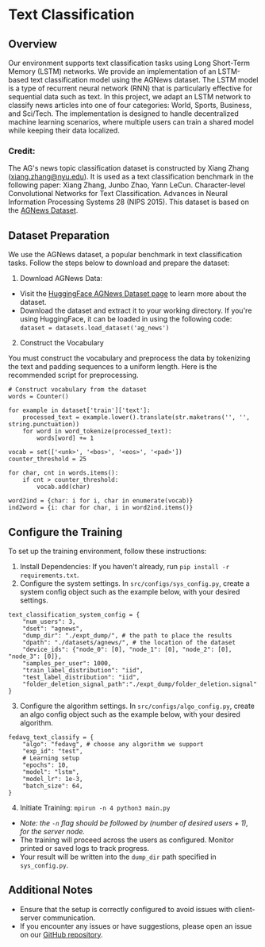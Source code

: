 # Text Classification

## Overview
Our environment supports text classification tasks using Long Short-Term Memory (LSTM) networks. We provide an implementation of an LSTM-based text classification model using the AGNews dataset. The LSTM model is a type of recurrent neural network (RNN) that is particularly effective for sequential data such as text. In this project, we adapt an LSTM network to classify news articles into one of four categories: World, Sports, Business, and Sci/Tech. The implementation is designed to handle decentralized machine learning scenarios, where multiple users can train a shared model while keeping their data localized.

### Credit:
The AG's news topic classification dataset is constructed by Xiang Zhang (xiang.zhang@nyu.edu). It is used as a text classification benchmark in the following paper: Xiang Zhang, Junbo Zhao, Yann LeCun. Character-level Convolutional Networks for Text Classification. Advances in Neural Information Processing Systems 28 (NIPS 2015). This dataset is based on the [AGNews Dataset](http://www.di.unipi.it/~gulli/AG_corpus_of_news_articles.html). 

## Dataset Preparation
We use the AGNews dataset, a popular benchmark in text classification tasks. Follow the steps below to download and prepare the dataset:
1) Download AGNews Data:

* Visit the [HuggingFace AGNews Dataset page](https://huggingface.co/datasets/fancyzhx/ag_news) to learn more about the dataset. 
* Download the dataset and extract it to your working directory. If you're using HuggingFace, it can be loaded in using the following code: `dataset = datasets.load_dataset('ag_news')`

2) Construct the Vocabulary

You must construct the vocabulary and preprocess the data by tokenizing the text and padding sequences to a uniform length. Here is the recommended script for preprocessing.
```
# Construct vocabulary from the dataset
words = Counter()

for example in dataset['train']['text']:
    processed_text = example.lower().translate(str.maketrans('', '', string.punctuation))
    for word in word_tokenize(processed_text):
        words[word] += 1

vocab = set(['<unk>', '<bos>', '<eos>', '<pad>'])
counter_threshold = 25

for char, cnt in words.items():
    if cnt > counter_threshold:
        vocab.add(char)

word2ind = {char: i for i, char in enumerate(vocab)}
ind2word = {i: char for char, i in word2ind.items()}
```

## Configure the Training
To set up the training environment, follow these instructions:
1) Install Dependencies: If you haven't already, run `pip install -r requirements.txt`.
2) Configure the system settings. In `src/configs/sys_config.py`, create a system config object such as the example below, with your desired settings.
```
text_classification_system_config = {
    "num_users": 3, 
    "dset": "agnews",
    "dump_dir": "./expt_dump/", # the path to place the results
    "dpath": "./datasets/agnews/", # the location of the dataset
    "device_ids": {"node_0": [0], "node_1": [0], "node_2": [0], "node_3": [0]},
    "samples_per_user": 1000, 
    "train_label_distribution": "iid",
    "test_label_distribution": "iid",
    "folder_deletion_signal_path":"./expt_dump/folder_deletion.signal"
}
```
3) Configure the algorithm settings. In `src/configs/algo_config.py`, create an algo config object such as the example below, with your desired algorithm.
```
fedavg_text_classify = {
    "algo": "fedavg", # choose any algorithm we support
    "exp_id": "test",
    # Learning setup
    "epochs": 10,
    "model": "lstm",
    "model_lr": 1e-3,
    "batch_size": 64,
}
```
4) Initiate Training: `mpirun -n 4 python3 main.py`
* *Note: the `-n` flag should be followed by (number of desired users + 1), for the server node.*
* The training will proceed across the users as configured. Monitor printed or saved logs to track progress.
* Your result will be written into the `dump_dir` path specified in `sys_config.py`.

## Additional Notes
* Ensure that the setup is correctly configured to avoid issues with client-server communication.
* If you encounter any issues or have suggestions, please open an issue on our [GitHub repository](https://github.com/aidecentralized/sonar).